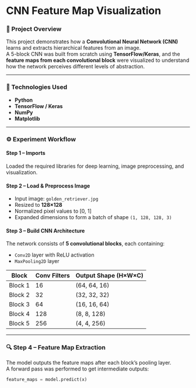 # CNN Feature Map Visualization

### 📌 Project Overview
This project demonstrates how a **Convolutional Neural Network (CNN)** learns and extracts hierarchical features from an image.  
A 5-block CNN was built from scratch using **TensorFlow/Keras**, and the **feature maps from each convolutional block** were visualized to understand how the network perceives different levels of abstraction.

---

### 🧰 Technologies Used
- **Python**
- **TensorFlow / Keras**
- **NumPy**
- **Matplotlib**

---

### ⚙️ Experiment Workflow

#### **Step 1 – Imports**
Loaded the required libraries for deep learning, image preprocessing, and visualization.

#### **Step 2 – Load & Preprocess Image**
- Input image: `golden_retriever.jpg`
- Resized to **128×128**
- Normalized pixel values to [0, 1]
- Expanded dimensions to form a batch of shape `(1, 128, 128, 3)`

#### **Step 3 – Build CNN Architecture**
The network consists of **5 convolutional blocks**, each containing:
- `Conv2D` layer with ReLU activation  
- `MaxPooling2D` layer  

| Block | Conv Filters | Output Shape (H×W×C) |
|-------|---------------|----------------------|
| Block 1 | 16 | (64, 64, 16) |
| Block 2 | 32 | (32, 32, 32) |
| Block 3 | 64 | (16, 16, 64) |
| Block 4 | 128 | (8, 8, 128) |
| Block 5 | 256 | (4, 4, 256) |

---

### 🔍 **Step 4 – Feature Map Extraction**
The model outputs the feature maps after each block’s pooling layer.  
A forward pass was performed to get intermediate outputs:
```python
feature_maps = model.predict(x)
